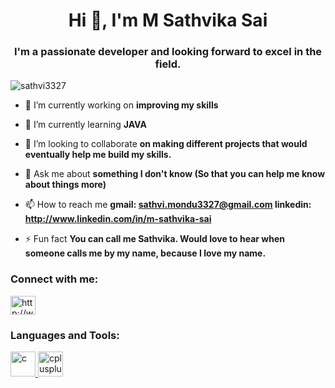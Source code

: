 <h1 align="center">Hi 👋, I'm M Sathvika Sai</h1>
<h3 align="center">I'm a passionate developer and looking forward to excel in the field.</h3>

<p align="left"> <img src="https://komarev.com/ghpvc/?username=sathvi3327&label=Profile%20views&color=0e75b6&style=flat" alt="sathvi3327" /> </p>

- 🔭 I’m currently working on **improving my skills**

- 🌱 I’m currently learning **JAVA**

- 👯 I’m looking to collaborate **on making different projects that would eventually help me build my skills.**

- 💬 Ask me about **something I don't know (So that you can help me know about things more)**

- 📫 How to reach me **gmail: sathvi.mondu3327@gmail.com linkedin: http://www.linkedin.com/in/m-sathvika-sai**

- ⚡ Fun fact **You can call me Sathvika. Would love to hear when someone calls me by my name, because I love my name.**

<h3 align="left">Connect with me:</h3>
<p align="left">
<a href="https://linkedin.com/in/http://www.linkedin.com/in/m-sathvika-sai" target="blank"><img align="center" src="https://cdn.jsdelivr.net/npm/simple-icons@3.0.1/icons/linkedin.svg" alt="http://www.linkedin.com/in/m-sathvika-sai" height="30" width="40" /></a>
</p>

<h3 align="left">Languages and Tools:</h3>
<p align="left"> <a href="https://www.cprogramming.com/" target="_blank"> <img src="https://devicons.github.io/devicon/devicon.git/icons/c/c-original.svg" alt="c" width="40" height="40"/> </a> <a href="https://www.w3schools.com/cpp/" target="_blank"> <img src="https://devicons.github.io/devicon/devicon.git/icons/cplusplus/cplusplus-original.svg" alt="cplusplus" width="40" height="40"/> </a> </p>
